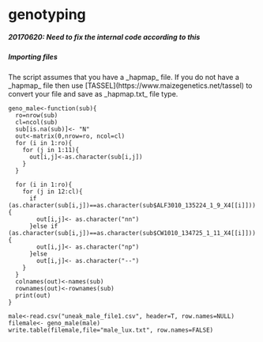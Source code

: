 # genotyping
<h5>20170620: Need to fix the internal code according to this</h5>

<h5>Importing files</h5>
The script assumes that you have a _hapmap_ file. If you do not have a _hapmap_ file then use [TASSEL](https://www.maizegenetics.net/tassel) to convert your file and save as _hapmap.txt_ file type.

```
geno_male<-function(sub){
  ro=nrow(sub)
  cl=ncol(sub)
  sub[is.na(sub)]<- "N"
  out<-matrix(0,nrow=ro, ncol=cl)
  for (i in 1:ro){
    for (j in 1:11){
      out[i,j]<-as.character(sub[i,j])
    }
  }
  
  for (i in 1:ro){
    for (j in 12:cl){
      if (as.character(sub[i,j])==as.character(sub$ALF3010_135224_1_9_X4[[i]])) {
        out[i,j]<- as.character("nn")
      }else if (as.character(sub[i,j])==as.character(sub$CW1010_134725_1_11_X4[[i]])) {
        out[i,j]<- as.character("np")
      }else
        out[i,j]<- as.character("--")
    }
  }
  colnames(out)<-names(sub)
  rownames(out)<-rownames(sub)
  print(out)
}

male<-read.csv("uneak_male_file1.csv", header=T, row.names=NULL)
filemale<- geno_male(male)
write.table(filemale,file="male_lux.txt", row.names=FALSE)
```
